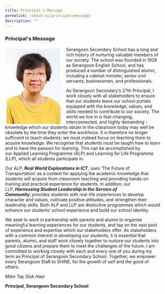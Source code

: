 ```yaml
---
title: Principal's Message
permalink: /about-us/principalsmessage/
description: ""
---
```

### Principal's Message
 

<img src="/images/photo_2022-06-20_12-54-14.jpg" style="width:183px;height:250px;margin-right:15px;" align = "Left">Serangoon Secondary School has a long and rich history of nurturing valuable members of our society. The school was founded in 1928 as Serangoon English School, and has produced a number of distinguished alumni, including a cabinet minister, senior civil servants, businessmen, and professionals.


As Serangoon Secondary’s 27th Principal, I work closely with all stakeholders to ensure that our students leave our school portals equipped with the knowledge, values, and skills needed to contribute to our society. The world we live in is fast-changing, interconnected, and highly demanding - knowledge which our students obtain in the classroom today may well be obsolete by the time they enter the workforce. It is therefore no longer sufficient to teach students; we must instead focus on teaching them to acquire knowledge. We recognise that students must be taught how to learn and to have the passion for learning. This can be accomplished by our Applied Learning Programme (ALP) and Learning for Life Programme (LLP), which all students participate in.

Our ALP, **_Real World Explorations in ICT_**, uses ‘The Future of Transportation’ as a context for applying the academic knowledge that students will acquire from classroom teaching and providing hands-on training and practical experience for students. In addition, our LLP, **_Harnessing Student Leadership in the Service of Community_**, provides students with real-life experiences to develop character and values, cultivate positive attitudes, and strengthen their leadership skills. Both ALP and LLP are distinctive programmes which would enhance our students’ school experience and build our school identity.

We seek to work in partnership with parents and alumni to organise meaningful learning experiences for our students, and tap on the vast pool of experience and expertise which our stakeholders offer. As stakeholders with a common interest in developing our students, it is essential that parents, alumni, and staff work closely together to nurture our students into good citizens and prepare them to meet the challenges of the future. I am committed to working closely with each and every one of you during my term as Principal of Serangoon Secondary School. Together, we empower every Serangoon StaR to SHINE, for the growth of self and the good of others.
  

*Mdm Tay Siok Hwa*

**Principal, Serangoon Secondary School**